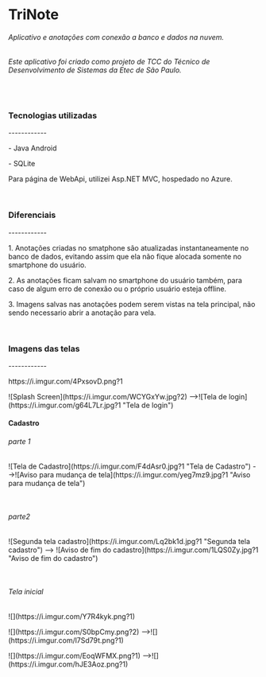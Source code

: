 <h1>TriNote</h1>
<h6>Aplicativo e anotações com conexão a banco e dados na nuvem.</h6>
<h6>Este aplicativo foi criado como projeto de TCC do Técnico de Desenvolvimento de Sistemas da Etec de São Paulo.</h6>

<br />

<h3>Tecnologias utilizadas</h3>
------------
<p>- Java Android</p>
<p>- SQLite</p>

<p>Para página de WebApi, utilizei Asp.NET MVC, hospedado no Azure.</p>

<br />

<h3>Diferenciais</h3>
------------
<p>1. Anotações criadas no smatphone são atualizadas instantaneamente no banco de dados, evitando assim que ela não fique alocada somente no smartphone do usuário.</p>
<p>2. As anotações ficam salvam no smartphone do usuário também, para caso de algum erro de conexão ou o próprio usuário esteja offline.</p>
<p>3. Imagens salvas nas anotações podem serem vistas na tela principal, não sendo necessario abrir a anotação para vela.</p>

<br />

<h3>Imagens das telas</h3>
------------
<P>https://i.imgur.com/4PxsovD.png?1</p>

<P>![Splash Screen](https://i.imgur.com/WCYGxYw.jpg?2) -->![Tela de login](https://i.imgur.com/g64L7Lr.jpg?1 "Tela de login")</p>

<h4>Cadastro</h4>
<h6>parte 1</h6>
<p>![Tela de Cadastro](https://i.imgur.com/F4dAsr0.jpg?1 "Tela de Cadastro") -->![Aviso para mudança de tela](https://i.imgur.com/yeg7mz9.jpg?1 "Aviso para mudança de tela")</p>
<br />
<h6>parte2</h6>
<p>![Segunda tela cadastro](https://i.imgur.com/Lq2bk1d.jpg?1 "Segunda tela cadastro") --> ![Aviso de fim do cadastro](https://i.imgur.com/1LQS0Zy.jpg?1 "Aviso de fim do cadastro")</p>
<br />
<h6>Tela inicial</h6>
<p>![](https://i.imgur.com/Y7R4kyk.png?1) </p>

<p>![](https://i.imgur.com/S0bpCmy.png?2) -->![](https://i.imgur.com/l7Sd79t.png?1)</p>

<p>![](https://i.imgur.com/EoqWFMX.png?1) -->![](https://i.imgur.com/hJE3Aoz.png?1)</p>

<br />

